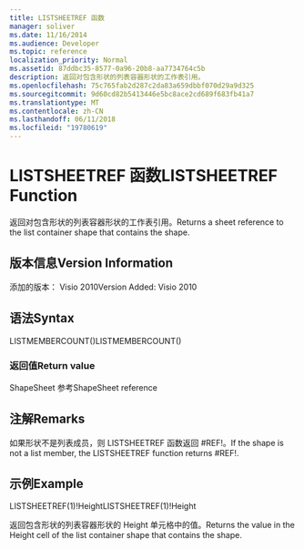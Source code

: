 ```yaml
---
title: LISTSHEETREF 函数
manager: soliver
ms.date: 11/16/2014
ms.audience: Developer
ms.topic: reference
localization_priority: Normal
ms.assetid: 87ddbc35-8577-0a96-20b8-aa7734764c5b
description: 返回对包含形状的列表容器形状的工作表引用。
ms.openlocfilehash: 75c765fab2d287c2da83a659dbbf070d29a9d325
ms.sourcegitcommit: 9d60cd82b5413446e5bc8ace2cd689f683fb41a7
ms.translationtype: MT
ms.contentlocale: zh-CN
ms.lasthandoff: 06/11/2018
ms.locfileid: "19780619"
---
```

# <a name="listsheetref-function"></a><span data-ttu-id="2fc15-103">LISTSHEETREF 函数</span><span class="sxs-lookup"><span data-stu-id="2fc15-103">LISTSHEETREF Function</span></span>

<span data-ttu-id="2fc15-104">返回对包含形状的列表容器形状的工作表引用。</span><span class="sxs-lookup"><span data-stu-id="2fc15-104">Returns a sheet reference to the list container shape that contains the shape.</span></span>
  
## <a name="version-information"></a><span data-ttu-id="2fc15-105">版本信息</span><span class="sxs-lookup"><span data-stu-id="2fc15-105">Version Information</span></span>

<span data-ttu-id="2fc15-106">添加的版本： Visio 2010</span><span class="sxs-lookup"><span data-stu-id="2fc15-106">Version Added: Visio 2010</span></span> 
  
## <a name="syntax"></a><span data-ttu-id="2fc15-107">语法</span><span class="sxs-lookup"><span data-stu-id="2fc15-107">Syntax</span></span>

<span data-ttu-id="2fc15-108">LISTMEMBERCOUNT()</span><span class="sxs-lookup"><span data-stu-id="2fc15-108">LISTMEMBERCOUNT()</span></span>
  
### <a name="return-value"></a><span data-ttu-id="2fc15-109">返回值</span><span class="sxs-lookup"><span data-stu-id="2fc15-109">Return value</span></span>

<span data-ttu-id="2fc15-110">ShapeSheet 参考</span><span class="sxs-lookup"><span data-stu-id="2fc15-110">ShapeSheet reference</span></span>
  
## <a name="remarks"></a><span data-ttu-id="2fc15-111">注解</span><span class="sxs-lookup"><span data-stu-id="2fc15-111">Remarks</span></span>

<span data-ttu-id="2fc15-112">如果形状不是列表成员，则 LISTSHEETREF 函数返回 #REF!。</span><span class="sxs-lookup"><span data-stu-id="2fc15-112">If the shape is not a list member, the LISTSHEETREF function returns #REF!.</span></span>
  
## <a name="example"></a><span data-ttu-id="2fc15-113">示例</span><span class="sxs-lookup"><span data-stu-id="2fc15-113">Example</span></span>

<span data-ttu-id="2fc15-114">LISTSHEETREF(1)!Height</span><span class="sxs-lookup"><span data-stu-id="2fc15-114">LISTSHEETREF(1)!Height</span></span> 
  
<span data-ttu-id="2fc15-115">返回包含形状的列表容器形状的 Height 单元格中的值。</span><span class="sxs-lookup"><span data-stu-id="2fc15-115">Returns the value in the Height cell of the list container shape that contains the shape.</span></span> 
  

